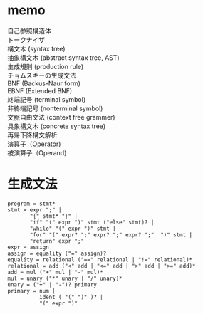 # memo

自己参照構造体  
トークナイザ  
構文木 (syntax tree)  
抽象構文木 (abstract syntax tree, AST)  
生成規則 (production rule)  
チョムスキーの生成文法  
BNF (Backus-Naur form)  
EBNF (Extended BNF)  
終端記号 (terminal symbol)  
非終端記号 (nonterminal symbol)  
文脈自由文法 (context free grammer)  
具象構文木 (concrete syntax tree)  
再帰下降構文解析  
演算子（Operator)  
被演算子（Operand)  


# 生成文法


```
program = stmt*
stmt = expr ";" |
       "{" stmt* "}" |
       "if" "(" expr ")" stmt ("else" stmt)? |
       "while" "(" expr ")" stmt |
       "for" "(" expr? ";" expr? ";" expr? ";"  ")" stmt |
       "return" expr ";"
expr = assign
assign = equality ("=" assign)?
equality = relational ("==" relational | "!=" relational)*
relational = add ("<" add | "<=" add | ">" add | ">=" add)*
add = mul ("+" mul | "-" mul)*
mul = unary ("*" unary | "/" unary)*
unary = ("+" | "-")? primary
primary = num | 
          ident ( "(" ")" )? | 
          "(" expr ")"
```

